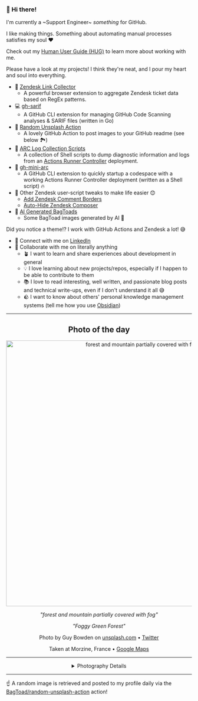 ### 👋 Hi there!

I'm currently a ~Support Engineer~ _something_ for GitHub.

I like making things. Something about automating manual processes satisfies my soul ❤️

Check out my [Human User Guide (HUG)](https://gist.github.com/BagToad/a28f06f1c46e6e5d419b98921e835f40) to learn more about working with me.

Please have a look at my projects! I think they're neat, and I pour my heart and soul into everything.

- 🔗 [Zendesk Link Collector](https://github.com/BagToad/Zendesk-Link-Collector) 
  - A powerful browser extension to aggregate Zendesk ticket data based on RegEx patterns.
- 💻 [gh-sarif](https://github.com/BagToad/gh-sarif)
  - A GitHub CLI extension for managing GitHub Code Scanning analyses & SARIF files (written in Go)
- 🌊 [Random Unsplash Action](https://github.com/BagToad/random-unsplash-action)
  - A lovely GitHub Action to post images to your GitHub readme (see below 🏞️)
- 🏃 [ARC Log Collection Scripts](https://github.com/BagToad/arc-log-collection-scripts)
  - A collection of Shell scripts to dump diagnostic information and logs from an [Actions Runner Controller](https://github.com/actions/actions-runner-controller) deployment.
- 🏃 [gh-mini-arc](https://github.com/BagToad/gh-mini-arc)
  - A GitHub CLI extension to quickly startup a codespace with a working Actions Runner Controller deployment (written as a Shell script) 🔥
- 🧘 Other Zendesk user-script tweaks to make life easier 😊
  - [Add Zendesk Comment Borders](https://github.com/BagToad/add-zendesk-comment-borders)
  - [Auto-Hide Zendesk Composer](https://github.com/BagToad/Auto-Hide-Zendesk-Composer)
- 🐸 [AI Generated BagToads](https://github.com/BagToad/bagtoads)
  - Some BagToad images generated by AI 🐸

Did you notice a theme!? I work with GitHub Actions and Zendesk a lot! 😅

- 🔗 Connect with me on [LinkedIn](https://www.linkedin.com/in/kynan-ware/)
- 🤝 Collaborate with me on literally anything
  - 🪴 I want to learn and share experiences about development in general
  - 💡 I love learning about new projects/repos, especially if I happen to be able to contribute to them
  - 📚 I love to read interesting, well written, and passionate blog posts and technical write-ups, even if I don't understand it all 😅
  - 🪨 I want to know about others' personal knowledge management systems (tell me how you use [Obsidian](https://obsidian.md/))
 
----
<div align="center">

## Photo of the day
  
  <a href="https://unsplash.com/photos/forest-and-mountain-partially-covered-with-fog-lVDnLUACI18"><img width="720" src="https://images.unsplash.com/photo-1464039397811-476f652a343b?crop=entropy&cs=tinysrgb&fit=max&fm=jpg&ixid=M3w1NTI0NDl8MHwxfHJhbmRvbXx8fHx8fHx8fDE3MzEyMTg0MjR8&ixlib=rb-4.0.3&q=80&w=1080" alt="forest and mountain partially covered with fog"></a>
  
  <em>"forest and mountain partially covered with fog"</em>
  
  <em>"Foggy Green Forest"</em>

  Photo by Guy Bowden on [unsplash.com](https://unsplash.com/) • [Twitter](https://twitter.com/guybowden)
  
  Taken at Morzine, France • [Google Maps](https://www.google.com/maps/search/?api=1&query=46.179192,6.70887700000003)
  
  ---
  
<details>
<summary>Photography Details</summary>
  
| Parameter     | Value |
| ------------- | ----- |
| Camera Model  | DMC-LX100 |
| Exposure Time | 1/640 |
| Aperture      | 5.6 |
| Focal Length  | 22.7 |
| ISO           | 200 |
| Location      | Morzine, France (France) |
| Coordinates   | Latitude 46.179192, Longitude 6.70887700000003 |

### Map

```geojson
        {
            "type": "FeatureCollection",
            "features": [
                {
                    "type": "Feature",
                    "properties": {},
                    "geometry": {
                        "coordinates": [
                            6.70887700000003,
                            46.179192
                        ],
                        "type": "Point"
                    },
                    "id": 1
                },
                {
                    "type": "Feature",
                    "properties": {},
                    "geometry": {
                        "coordinates": [
                            [
                                7.00887700000003,
                                46.479192
                            ],
                            [
                                7.00887700000003,
                                45.879192
                            ],
                            [
                                6.408877000000031,
                                45.879192
                            ],
                            [
                                6.408877000000031,
                                46.479192
                            ],
                            [
                                7.00887700000003,
                                46.479192
                            ]
                        ],
                        "type": "LineString"
                    }
                }
            ]
        }
```

</details>

</div>

----

☝️ A random image is retrieved and posted to my profile daily via the [BagToad/random-unsplash-action](https://github.com/BagToad/random-unsplash-action) action!
